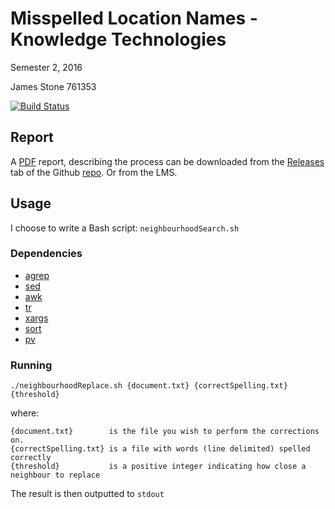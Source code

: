 # Misspelled Location Names - Knowledge Technologies
Semester 2, 2016

James Stone 761353

[![Build Status](https://travis-ci.org/jamesmstone/Knowledge-Technologies-Project-1.svg?branch=master)](https://travis-ci.org/jamesmstone/Knowledge-Technologies-Project-1)

## Report
A [PDF](https://github.com/jamesmstone/Knowledge-Technologies-Project-1/releases/latest) report, describing the process can be downloaded from the [Releases](https://github.com/jamesmstone/Knowledge-Technologies-Project-1/releases/latest) tab of the Github [repo](https://github.com/jamesmstone/Knowledge-Technologies-Project-1). Or from the LMS.

## Usage
I choose to write a Bash script: `neighbourhoodSearch.sh`

### Dependencies
- [agrep](https://en.wikipedia.org/wiki/agrep)
- [sed](https://en.wikipedia.org/wiki/Sed)
- [awk](https://en.wikipedia.org/wiki/Awk)
- [tr](https://en.wikipedia.org/wiki/Tr_(Unix))
- [xargs](https://en.wikipedia.org/wiki/xargs)
- [sort](https://en.wikipedia.org/wiki/Sort_(Unix))
- [pv](http://linux.die.net/man/1/pv)

### Running
`./neighbourhoodReplace.sh {document.txt} {correctSpelling.txt} {threshold}`

where:
```
{document.txt}        is the file you wish to perform the corrections on.
{correctSpelling.txt} is a file with words (line delimited) spelled correctly
{threshold}           is a positive integer indicating how close a neighbour to replace
```

The result is then outputted to `stdout`
